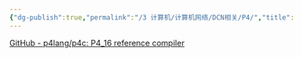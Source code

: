 ```yaml
---
{"dg-publish":true,"permalink":"/3 计算机/计算机网络/DCN相关/P4/","title":"P4"}
---
```



[GitHub - p4lang/p4c: P4\_16 reference compiler](https://github.com/p4lang/p4c)